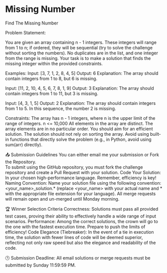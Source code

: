 # Missing Number
Find The Missing Number

Problem Statement:

You are given an array containing n - 1 integers. These integers will range from 1 to n; if ordered, they will be sequential (try to solve the challenge without sorting the numbers). No duplicates are in the list, and one integer from the range is missing. Your task is to make a solution that finds the missing integer within the provided constraints.

Examples:
Input: [3, 7, 1, 2, 8, 4, 5]
Output: 6
Explanation: The array should contain integers from 1 to 8, but 6 is missing.

Input: [11, 2, 10, 4, 5, 6, 7, 8, 1, 9]
Output: 3
Explanation: The array should contain integers from 1 to 11, but 3 is missing.

Input: [4, 3, 1, 5]
Output: 2
Explanation: The array should contain integers from 1 to 5. In this sequence, the number 2 is missing.


Constraints:
The array has n - 1 integers, where n is the upper limit of the range of integers.
n <= 10,000
All elements in the array are distinct.
The array elements are in no particular order.
You should aim for an efficient solution.
The solution should not rely on sorting the array.
Avoid using built-in functions that directly solve the problem (e.g., in Python, avoid using sum(arr) directly).


📤 Submission Guidelines
You can either email me your submission or Fork the Repository.  
To submit using the GitHub repository, you must fork the challenge repository and create a Pull Request with your solution. 
Code Your Solution: In your chosen high-performance language. Remember, efficiency is key! 
Naming Convention: Name your solution file using the following convention: <your_name>_solution.* (replace <your_name> with your actual name and * with the appropriate file extension for your language). 
All merge requests will remain open and un-merged until Monday morning.


🏆 Winner Selection Criteria 
Correctness: Solutions must pass all provided test cases, proving their ability to effectively handle a wide range of input scenarios. 
Performance: Among the correct solutions, the crown will go to the one with the fastest execution time. Prepare to push the limits of efficiency! 
Code Elegance (Tiebreaker): In the event of a tie in execution time, the solution with fewer lines of code will be deemed superior, reflecting not only raw speed but also the elegance and readability of the code.


🕒 Submission Deadline: 
All email solutions or merge requests must be submitted by Sunday 11:59:59 PM.
